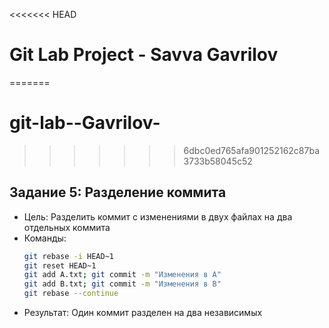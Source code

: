 <<<<<<< HEAD
# Git Lab Project - Savva Gavrilov
=======
# git-lab--Gavrilov-
>>>>>>> 6dbc0ed765afa901252162c87ba3733b58045c52

## Задание 5: Разделение коммита
- Цель: Разделить коммит с изменениями в двух файлах на два отдельных коммита
- Команды:
  ```bash
  git rebase -i HEAD~1
  git reset HEAD~1
  git add A.txt; git commit -m "Изменения в A"
  git add B.txt; git commit -m "Изменения в B"
  git rebase --continue
  ```
- Результат: Один коммит разделен на два независимых

